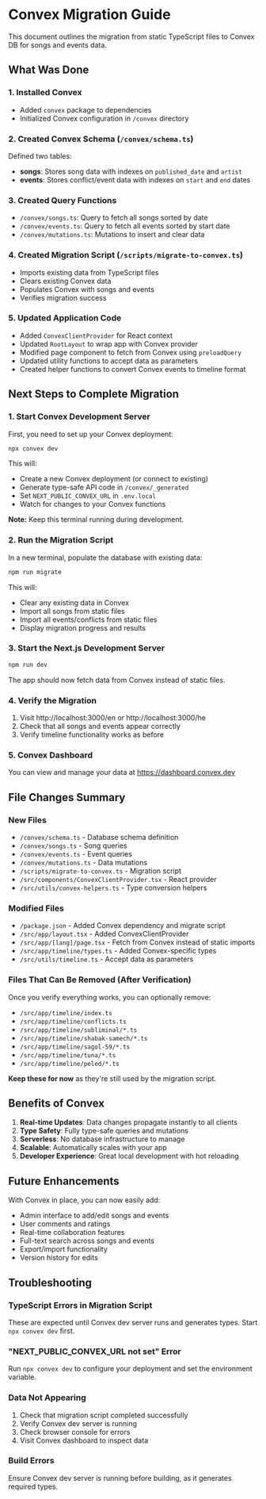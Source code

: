 # Convex Migration Guide

This document outlines the migration from static TypeScript files to Convex DB for songs and events data.

## What Was Done

### 1. Installed Convex
- Added `convex` package to dependencies
- Initialized Convex configuration in `/convex` directory

### 2. Created Convex Schema (`/convex/schema.ts`)
Defined two tables:
- **songs**: Stores song data with indexes on `published_date` and `artist`
- **events**: Stores conflict/event data with indexes on `start` and `end` dates

### 3. Created Query Functions
- `/convex/songs.ts`: Query to fetch all songs sorted by date
- `/convex/events.ts`: Query to fetch all events sorted by start date
- `/convex/mutations.ts`: Mutations to insert and clear data

### 4. Created Migration Script (`/scripts/migrate-to-convex.ts`)
- Imports existing data from TypeScript files
- Clears existing Convex data
- Populates Convex with songs and events
- Verifies migration success

### 5. Updated Application Code
- Added `ConvexClientProvider` for React context
- Updated `RootLayout` to wrap app with Convex provider
- Modified page component to fetch from Convex using `preloadQuery`
- Updated utility functions to accept data as parameters
- Created helper functions to convert Convex events to timeline format

## Next Steps to Complete Migration

### 1. Start Convex Development Server

First, you need to set up your Convex deployment:

```bash
npx convex dev
```

This will:
- Create a new Convex deployment (or connect to existing)
- Generate type-safe API code in `/convex/_generated`
- Set `NEXT_PUBLIC_CONVEX_URL` in `.env.local`
- Watch for changes to your Convex functions

**Note:** Keep this terminal running during development.

### 2. Run the Migration Script

In a new terminal, populate the database with existing data:

```bash
npm run migrate
```

This will:
- Clear any existing data in Convex
- Import all songs from static files
- Import all events/conflicts from static files
- Display migration progress and results

### 3. Start the Next.js Development Server

```bash
npm run dev
```

The app should now fetch data from Convex instead of static files.

### 4. Verify the Migration

1. Visit http://localhost:3000/en or http://localhost:3000/he
2. Check that all songs and events appear correctly
3. Verify timeline functionality works as before

### 5. Convex Dashboard

You can view and manage your data at https://dashboard.convex.dev

## File Changes Summary

### New Files
- `/convex/schema.ts` - Database schema definition
- `/convex/songs.ts` - Song queries
- `/convex/events.ts` - Event queries
- `/convex/mutations.ts` - Data mutations
- `/scripts/migrate-to-convex.ts` - Migration script
- `/src/components/ConvexClientProvider.tsx` - React provider
- `/src/utils/convex-helpers.ts` - Type conversion helpers

### Modified Files
- `/package.json` - Added Convex dependency and migrate script
- `/src/app/layout.tsx` - Added ConvexClientProvider
- `/src/app/[lang]/page.tsx` - Fetch from Convex instead of static imports
- `/src/app/timeline/types.ts` - Added Convex-specific types
- `/src/utils/timeline.ts` - Accept data as parameters

### Files That Can Be Removed (After Verification)
Once you verify everything works, you can optionally remove:
- `/src/app/timeline/index.ts`
- `/src/app/timeline/conflicts.ts`
- `/src/app/timeline/subliminal/*.ts`
- `/src/app/timeline/shabak-samech/*.ts`
- `/src/app/timeline/sagol-59/*.ts`
- `/src/app/timeline/tuna/*.ts`
- `/src/app/timeline/peled/*.ts`

**Keep these for now** as they're still used by the migration script.

## Benefits of Convex

1. **Real-time Updates**: Data changes propagate instantly to all clients
2. **Type Safety**: Fully type-safe queries and mutations
3. **Serverless**: No database infrastructure to manage
4. **Scalable**: Automatically scales with your app
5. **Developer Experience**: Great local development with hot reloading

## Future Enhancements

With Convex in place, you can now easily add:
- Admin interface to add/edit songs and events
- User comments and ratings
- Real-time collaboration features
- Full-text search across songs and events
- Export/import functionality
- Version history for edits

## Troubleshooting

### TypeScript Errors in Migration Script
These are expected until Convex dev server runs and generates types. Start `npx convex dev` first.

### "NEXT_PUBLIC_CONVEX_URL not set" Error
Run `npx convex dev` to configure your deployment and set the environment variable.

### Data Not Appearing
1. Check that migration script completed successfully
2. Verify Convex dev server is running
3. Check browser console for errors
4. Visit Convex dashboard to inspect data

### Build Errors
Ensure Convex dev server is running before building, as it generates required types.
